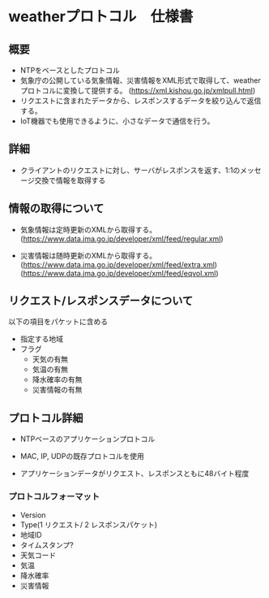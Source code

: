 # weatherプロトコル　仕様書

## 概要
- NTPをベースとしたプロトコル
- 気象庁の公開している気象情報、災害情報をXML形式で取得して、weatherプロトコルに変換して提供する。
(https://xml.kishou.go.jp/xmlpull.html)
- リクエストに含まれたデータから、レスポンスするデータを絞り込んで返信する。
- IoT機器でも使用できるように、小さなデータで通信を行う。

## 詳細
- クライアントのリクエストに対し、サーバがレスポンスを返す、1:1のメッセージ交換で情報を取得する


## 情報の取得について
- 気象情報は定時更新のXMLから取得する。
(https://www.data.jma.go.jp/developer/xml/feed/regular.xml)

- 災害情報は随時更新のXMLから取得する。
(https://www.data.jma.go.jp/developer/xml/feed/extra.xml)
(https://www.data.jma.go.jp/developer/xml/feed/eqvol.xml)

## リクエスト/レスポンスデータについて
以下の項目をパケットに含める

- 指定する地域
- フラグ
    - 天気の有無
    - 気温の有無
    - 降水確率の有無
    - 災害情報の有無


## プロトコル詳細
- NTPベースのアプリケーションプロトコル
- MAC, IP, UDPの既存プロトコルを使用

- アプリケーションデータがリクエスト、レスポンスともに48バイト程度

### プロトコルフォーマット
- Version
- Type(1 リクエスト/ 2 レスポンスパケット)
- 地域ID
- タイムスタンプ?
- 天気コード
- 気温
- 降水確率
- 災害情報